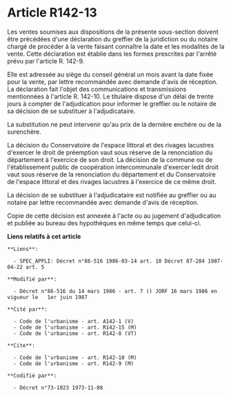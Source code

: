 # Article R142-13

Les ventes soumises aux dispositions de la présente sous-section doivent être précédées d'une déclaration du greffier de la
juridiction ou du notaire chargé de procéder à la vente faisant connaître la date et les modalités de la vente. Cette
déclaration est établie dans les formes prescrites par l'arrêté prévu par l'article R. 142-9.

Elle est adressée au siège du conseil général un mois avant la date fixée pour la vente, par lettre recommandée avec demande
d'avis de réception. La déclaration fait l'objet des communications et transmissions mentionnées à l'article R. 142-10. Le
titulaire dispose d'un délai de trente jours à compter de l'adjudication pour informer le greffier ou le notaire de sa
décision de se substituer à l'adjudicataire.

La substitution ne peut intervenir qu'au prix de la dernière enchère ou de la surenchère.

La décision du Conservatoire de l'espace littoral et des rivages lacustres d'exercer le droit de préemption vaut sous réserve
de la renonciation du département à l'exercice de son droit. La décision de la commune ou de l'établissement public de
coopération intercommunale d'exercer ledit droit vaut sous réserve de la renonciation du département et du Conservatoire de
l'espace littoral et des rivages lacustres à l'exercice de ce même droit.

La décision de se substituer à l'adjudicataire est notifiée au greffier ou au notaire par lettre recommandée avec demande
d'avis de réception.

Copie de cette décision est annexée à l'acte ou au jugement d'adjudication et publiée au bureau des hypothèques en même temps
que celui-ci.

**Liens relatifs à cet article**

	**Liens**:

	  - SPEC_APPLI: Décret n°86-516 1986-03-14 art. 10 Décret 87-284 1987-04-22 art. 5

	**Modifié par**:

	  - Décret n°86-516 du 14 mars 1986 - art. 7 () JORF 16 mars 1986 en vigueur le   1er juin 1987

	**Cité par**:

	  - Code de l'urbanisme - art. A142-1 (V)
	  - Code de l'urbanisme - art. R142-15 (M)
	  - Code de l'urbanisme - art. R142-8 (VT)

	**Cite**:

	  - Code de l'urbanisme - art. R142-10 (M)
	  - Code de l'urbanisme - art. R142-9 (M)

	**Codifié par**:

	  - Décret n°73-1023 1973-11-08
